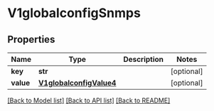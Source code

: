 # V1globalconfigSnmps

## Properties
Name | Type | Description | Notes
------------ | ------------- | ------------- | -------------
**key** | **str** |  | [optional] 
**value** | [**V1globalconfigValue4**](V1globalconfigValue4.md) |  | [optional] 

[[Back to Model list]](../README.md#documentation-for-models) [[Back to API list]](../README.md#documentation-for-api-endpoints) [[Back to README]](../README.md)

